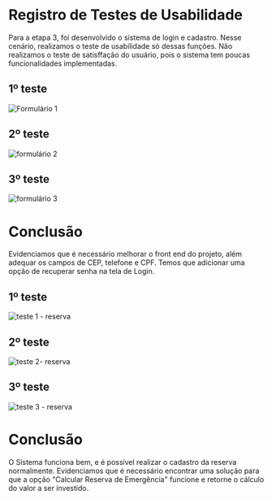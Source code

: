 # Registro de Testes de Usabilidade 

Para a etapa 3, foi desenvolvido o sistema de login e cadastro. Nesse cenário, realizamos o teste de usabilidade só dessas funções. Não realizamos o teste de satisffação do usuário, pois o sistema tem poucas funcionalidades implementadas.

## 1º teste

![Formulário 1](https://github.com/ICEI-PUC-Minas-PMV-ADS/pmv-ads-2023-2-e2-proj-int-t2-conta-facil/assets/36486198/73587c5c-2255-4efa-bd43-cd990199a9a9)

## 2º teste

![formulário 2](https://github.com/ICEI-PUC-Minas-PMV-ADS/pmv-ads-2023-2-e2-proj-int-t2-conta-facil/assets/36486198/1b5aa2ae-659d-4fa5-95f7-6863d0ba38c4)

## 3º teste

![formulário 3](https://github.com/ICEI-PUC-Minas-PMV-ADS/pmv-ads-2023-2-e2-proj-int-t2-conta-facil/assets/36486198/02c4940c-d520-4d3c-b3f7-f9083ba748ef)


# Conclusão

Evidenciamos que é necessário melhorar o front end do projeto, além adequar os campos de CEP, telefone 
e CPF. Temos que adicionar uma opção de recuperar senha na tela de Login.

## 1º teste

![teste 1 - reserva](https://github.com/ICEI-PUC-Minas-PMV-ADS/pmv-ads-2023-2-e2-proj-int-t2-conta-facil/assets/71662852/eda8b3a3-b798-48ad-9bac-8cffa58b265e)

## 2º teste

![teste 2- reserva](https://github.com/ICEI-PUC-Minas-PMV-ADS/pmv-ads-2023-2-e2-proj-int-t2-conta-facil/assets/71662852/9d6a4bb9-89d4-4605-9699-9ecaa263a0c3)

## 3º teste

![teste 3 - reserva](https://github.com/ICEI-PUC-Minas-PMV-ADS/pmv-ads-2023-2-e2-proj-int-t2-conta-facil/assets/71662852/9a261036-5d01-480d-9f72-643d8b875802)



# Conclusão

O Sistema funciona bem, e é possível realizar o cadastro da reserva normalmente. Evidenciamos que é necessário encontrar uma solução para que a opção "Calcular Reserva de Emergência" funcione e retorne o cálculo do valor a ser investido. 
